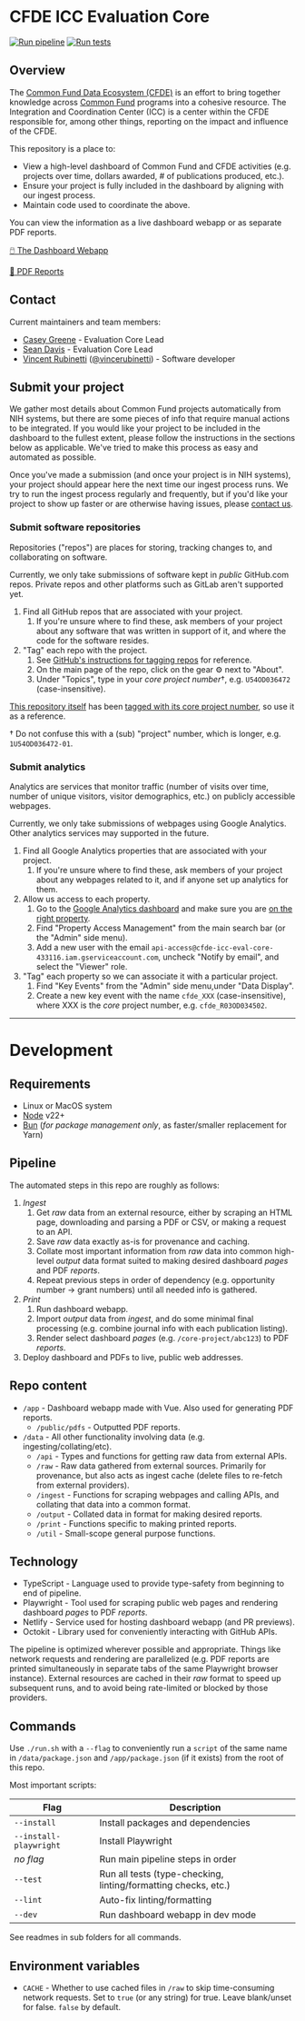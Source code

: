 # CFDE ICC Evaluation Core

[![Run pipeline](https://github.com/nih-cfde/icc-eval-core/actions/workflows/pipeline.yaml/badge.svg)](https://github.com/nih-cfde/icc-eval-core/actions/workflows/pipeline.yaml)
[![Run tests](https://github.com/nih-cfde/icc-eval-core/actions/workflows/test.yaml/badge.svg)](https://github.com/nih-cfde/icc-eval-core/actions/workflows/test.yaml)

## Overview

The [Common Fund Data Ecosystem (CFDE)](https://commonfund.nih.gov/dataecosystem) is an effort to bring together knowledge across [Common Fund](https://commonfund.nih.gov/) programs into a cohesive resource.
The Integration and Coordination Center (ICC) is a center within the CFDE responsible for, among other things, reporting on the impact and influence of the CFDE.

This repository is a place to:

- View a high-level dashboard of Common Fund and CFDE activities (e.g. projects over time, dollars awarded, # of publications produced, etc.).
- Ensure your project is fully included in the dashboard by aligning with our ingest process.
- Maintain code used to coordinate the above.

You can view the information as a live dashboard webapp or as separate PDF reports.

[🖱️ The Dashboard Webapp](https://cfde-eval.netlify.app)

[📜 PDF Reports](https://cfde-eval.netlify.app/reports)

## Contact

Current maintainers and team members:

- [Casey Greene](mailto:casey.s.greene@cuanschutz.edu) - Evaluation Core Lead
- [Sean Davis](mailto:sean.2.davis@cuanschutz.edu) - Evaluation Core Lead
- [Vincent Rubinetti](mailto:vincent.rubinetti@cuanschutz.edu) ([@vincerubinetti](https://github.com/vincerubinetti)) - Software developer

## Submit your project

We gather most details about Common Fund projects automatically from NIH systems, but there are some pieces of info that require manual actions to be integrated.
If you would like your project to be included in the dashboard to the fullest extent, please follow the instructions in the sections below as applicable.
We've tried to make this process as easy and automated as possible.

Once you've made a submission (and once your project is in NIH systems), your project should appear here the next time our ingest process runs.
We try to run the ingest process regularly and frequently, but if you'd like your project to show up faster or are otherwise having issues, please [contact us](#contact).

### Submit software repositories

Repositories ("repos") are places for storing, tracking changes to, and collaborating on software.

Currently, we only take submissions of software kept in _public_ GitHub.com repos.
Private repos and other platforms such as GitLab aren't supported yet.

1. Find all GitHub repos that are associated with your project.
   1. If you're unsure where to find these, ask members of your project about any software that was written in support of it, and where the code for the software resides.
1. "Tag" each repo with the project.
   1. See [GitHub's instructions for tagging repos](https://docs.github.com/en/repositories/managing-your-repositorys-settings-and-features/customizing-your-repository/classifying-your-repository-with-topics) for reference.
   1. On the main page of the repo, click on the gear ⚙ next to "About".
   1. Under "Topics", type in your _core project number_†, e.g. `U54OD036472` (case-insensitive).

[This repository itself](https://github.com/nih-cfde/icc-eval-core) has been [tagged with its core project number](https://github.com/topics/u54od036472), so use it as a reference.

† Do not confuse this with a (sub) "project" number, which is longer, e.g. `1U54OD036472-01`.

### Submit analytics

Analytics are services that monitor traffic (number of visits over time, number of unique visitors, visitor demographics, etc.) on publicly accessible webpages.

Currently, we only take submissions of webpages using Google Analytics.
Other analytics services may supported in the future.

1. Find all Google Analytics properties that are associated with your project.
   1. If you're unsure where to find these, ask members of your project about any webpages related to it, and if anyone set up analytics for them.
1. Allow us access to each property.
   1. Go to the [Google Analytics dashboard](https://analytics.google.com/) and make sure you are [on the right property](https://support.google.com/analytics/answer/10252712?hl=en).
   1. Find "Property Access Management" from the main search bar (or the "Admin" side menu).
   1. Add a new user with the email `api-access@cfde-icc-eval-core-433116.iam.gserviceaccount.com`, uncheck "Notify by email", and select the "Viewer" role.
1. "Tag" each property so we can associate it with a particular project.
   1. Find "Key Events" from the "Admin" side menu,under "Data Display".
   1. Create a new key event with the name `cfde_XXX` (case-insensitive), where XXX is the _core_ project number, e.g. `cfde_R03OD034502`.

---

# Development

## Requirements

- Linux or MacOS system
- [Node](https://nodejs.org/) v22+
- [Bun](https://bun.sh/) (_for package management only_, as faster/smaller replacement for Yarn)

## Pipeline

The automated steps in this repo are roughly as follows:

1. _Ingest_
   1. Get _raw_ data from an external resource, either by scraping an HTML page, downloading and parsing a PDF or CSV, or making a request to an API.
   1. Save _raw_ data exactly as-is for provenance and caching.
   1. Collate most important information from _raw_ data into common high-level _output_ data format suited to making desired dashboard _pages_ and PDF _reports_.
   1. Repeat previous steps in order of dependency (e.g. opportunity number -> grant numbers) until all needed info is gathered.
1. _Print_
   1. Run dashboard webapp.
   1. Import _output_ data from _ingest_, and do some minimal final processing (e.g. combine journal info with each publication listing).
   1. Render select dashboard _pages_ (e.g. `/core-project/abc123`) to PDF _reports_.
1. Deploy dashboard and PDFs to live, public web addresses.

## Repo content

- `/app` - Dashboard webapp made with Vue.
  Also used for generating PDF reports.
  - `/public/pdfs` - Outputted PDF reports.
- `/data` - All other functionality involving data (e.g. ingesting/collating/etc).
  - `/api` - Types and functions for getting raw data from external APIs.
  - `/raw` - Raw data gathered from external sources.
    Primarily for provenance, but also acts as ingest cache (delete files to re-fetch from external providers).
  - `/ingest` - Functions for scraping webpages and calling APIs, and collating that data into a common format.
  - `/output` - Collated data in format for making desired reports.
  - `/print` - Functions specific to making printed reports.
  - `/util` - Small-scope general purpose functions.

## Technology

- TypeScript - Language used to provide type-safety from beginning to end of pipeline.
- Playwright - Tool used for scraping public web pages and rendering dashboard _pages_ to PDF _reports_.
- Netlify - Service used for hosting dashboard webapp (and PR previews).
- Octokit - Library used for conveniently interacting with GitHub APIs.

The pipeline is optimized wherever possible and appropriate.
Things like network requests and rendering are parallelized (e.g. PDF reports are printed simultaneously in separate tabs of the same Playwright browser instance).
External resources are cached in their _raw_ format to speed up subsequent runs, and to avoid being rate-limited or blocked by those providers.

## Commands

Use `./run.sh` with a `--flag` to conveniently run a `script` of the same name in `/data/package.json` and `/app/package.json` (if it exists) from the root of this repo.

Most important scripts:

| Flag                   | Description                                                    |
| ---------------------- | -------------------------------------------------------------- |
| `--install`            | Install packages and dependencies                              |
| `--install-playwright` | Install Playwright                                             |
| _no flag_              | Run main pipeline steps in order                               |
| `--test`               | Run all tests (type-checking, linting/formatting checks, etc.) |
| `--lint`               | Auto-fix linting/formatting                                    |
| `--dev`                | Run dashboard webapp in dev mode                               |

See readmes in sub folders for all commands.

## Environment variables

- `CACHE` - Whether to use cached files in `/raw` to skip time-consuming network requests.
  Set to `true` (or any string) for true.
  Leave blank/unset for false.
  `false` by default.
